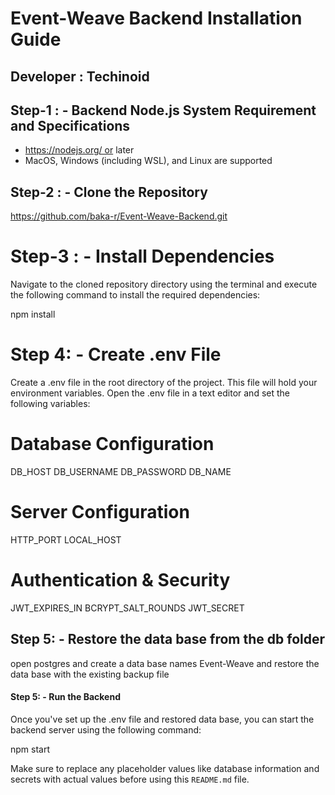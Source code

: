 # Event-Weave Backend Installation Guide

## Developer : Techinoid

## Step-1 : - Backend Node.js System Requirement and Specifications

- https://nodejs.org/ or later
- MacOS, Windows (including WSL), and Linux are supported

## Step-2 : -  Clone the Repository

https://github.com/baka-r/Event-Weave-Backend.git

# Step-3 : - Install Dependencies

Navigate to the cloned repository directory using the terminal and execute the following command to install the required dependencies:

npm install

# Step 4: - Create .env File

Create a .env file in the root directory of the project. This file will hold your environment variables. Open the .env file in a text editor and set the following variables:

# Database Configuration
DB_HOST
DB_USERNAME
DB_PASSWORD
DB_NAME

# Server Configuration
HTTP_PORT
LOCAL_HOST

# Authentication & Security
JWT_EXPIRES_IN
BCRYPT_SALT_ROUNDS
JWT_SECRET

## Step 5: - Restore the data base from the db folder

open postgres and create a data base names Event-Weave and restore the data base with the existing 
backup file

#### Step 5: - Run the Backend

Once you've set up the .env file and restored data base, you can start the backend server using the following command:

npm start

Make sure to replace any placeholder values like database information and secrets with actual values before using this `README.md` file.